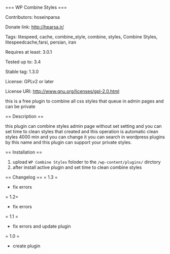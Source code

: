 === WP Combine Styles ===

Contributors: hoseinparsa

Donate link: http://hparsa.ir/

Tags: litespeed, cache, combine_style, combine, styles, Combine Styles, litespeedcache,farsi, persian, iran

Requires at least: 3.0.1

Tested up to: 3.4

Stable tag: 1.3.0

License: GPLv2 or later

License URI: http://www.gnu.org/licenses/gpl-2.0.html

this is a free plugin to combine all css styles that queue in admin pages and can be private

== Description ==

this plugin can combine styles admin page without set setting 
and you can set time to clean styles that created 
and this operation is automatic clean styles 4000 min and you can change it 
you can search in wordpress plugins by this name 
and this plugin can support your private styles.


== Installation ==

1. upload `WP Combine Styles` foloder to the `/wp-content/plugins/` dirctory
2. after install active plugin and set time to clean combine styles

== Changelog ==
= 1.3 =
* fix errors

= 1.2=
* fix errors

= 1.1 =
* fix errors and update plugin

= 1.0 =
* create plugin
